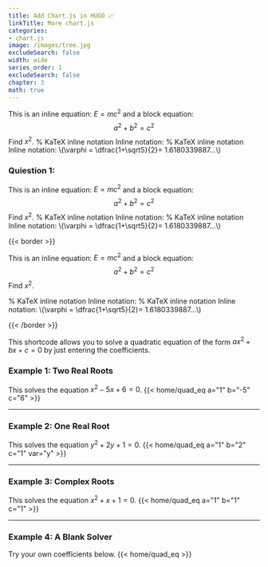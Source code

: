 ```yaml
---
title: Add Chart.js in HUGO 📈
linkTitle: More chart.js 
categories:
- chart.js
image: /images/tree.jpg
excludeSearch: false
width: wide
series_order: 1
excludeSearch: false
chapter: 3
math: true
---
```


This is an inline equation: $E = mc^2$ and a block equation: $$a^2 + b^2 = c^2$$ Find $x^2$. % KaTeX inline notation Inline notation: % KaTeX inline notation
Inline notation: \\(\varphi = \dfrac{1+\sqrt5}{2}= 1.6180339887…\\)

<!--more-->

### Quiestion 1:

This is an inline equation: $E = mc^2$ and a block equation: $$a^2 + b^2 = c^2$$ Find $x^2$. % KaTeX inline notation Inline notation: % KaTeX inline notation
Inline notation: \\(\varphi = \dfrac{1+\sqrt5}{2}= 1.6180339887…\\)

{{< border >}}

This is an inline equation: $E = mc^2$ and a block equation: $$a^2 + b^2 = c^2$$ Find $x^2$.

% KaTeX inline notation Inline notation: % KaTeX inline notation Inline notation: \\(\varphi = \dfrac{1+\sqrt5}{2}= 1.6180339887…\\)

{{< /border >}}


This shortcode allows you to solve a quadratic equation of the form $ax^2 + bx + c = 0$ by just entering the coefficients.

### Example 1: Two Real Roots
This solves the equation $x^2 - 5x + 6 = 0$.
{{< home/quad_eq a="1" b="-5" c="6" >}}

---

### Example 2: One Real Root
This solves the equation $y^2 + 2y + 1 = 0$.
{{< home/quad_eq a="1" b="2" c="1" var="y" >}}

---

### Example 3: Complex Roots
This solves the equation $x^2 + x + 1 = 0$.
{{< home/quad_eq a="1" b="1" c="1" >}}

---

### Example 4: A Blank Solver
Try your own coefficients below.
{{< home/quad_eq >}}